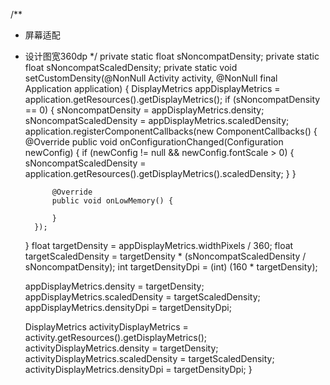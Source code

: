 /**
* 屏幕适配
* 设计图宽360dp
*/
private static float sNoncompatDensity;
private static float sNoncompatScaledDensity;
private static void setCustomDensity(@NonNull Activity activity, @NonNull final Application application) {
    DisplayMetrics appDisplayMetrics = application.getResources().getDisplayMetrics();
    if (sNoncompatDensity == 0) {
        sNoncompatDensity = appDisplayMetrics.density;
        sNoncompatScaledDensity = appDisplayMetrics.scaledDensity;
        application.registerComponentCallbacks(new ComponentCallbacks() {
            @Override
            public void onConfigurationChanged(Configuration newConfig) {
                if (newConfig != null && newConfig.fontScale > 0) {
                    sNoncompatScaledDensity = application.getResources().getDisplayMetrics().scaledDensity;
                }
            }

            @Override
            public void onLowMemory() {

            }
        });
    }
    float targetDensity = appDisplayMetrics.widthPixels / 360;
    float targetScaledDensity = targetDensity * (sNoncompatScaledDensity / sNoncompatDensity);
    int targetDensityDpi = (int) (160 * targetDensity);

    appDisplayMetrics.density = targetDensity;
    appDisplayMetrics.scaledDensity = targetScaledDensity;
    appDisplayMetrics.densityDpi = targetDensityDpi;

    DisplayMetrics activityDisplayMetrics = activity.getResources().getDisplayMetrics();
    activityDisplayMetrics.density = targetDensity;
    activityDisplayMetrics.scaledDensity = targetScaledDensity;
    activityDisplayMetrics.densityDpi = targetDensityDpi;
}
